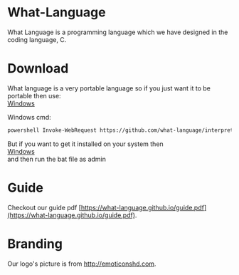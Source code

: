 # What-Language 
What Language is a programming language which we have designed in the coding language, C. 

# Download
What language is a very portable language so if you just want it to be portable then use: <br>
[Windows](https://github.com/what-language/interpreter/releases/download/4.1.0/wli.exe) <br>

Windows cmd: <br>
```sh
powershell Invoke-WebRequest https://github.com/what-language/interpreter/releases/download/4.1.0/wli.exe -OutFile ./wli.exe
```
But if you want to get it installed on your system then <br>
[Windows](https://github.com/what-language/installer/releases/download/1.1.0/what-language-installer.bat) <br>
and then run the bat file as admin



# Guide
Checkout our guide pdf  [https://what-language.github.io/guide.pdf](https://what-language.github.io/guide.pdf).

# Branding
Our logo's picture is from http://emoticonshd.com.
